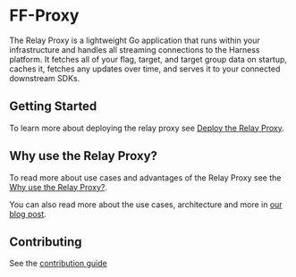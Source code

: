 # FF-Proxy

The Relay Proxy is a lightweight Go application that runs within your infrastructure and handles all streaming connections to the Harness platform. It fetches all of your flag, target, and target group data on startup, caches it, fetches any updates over time, and serves it to your connected downstream SDKs.

## Getting Started
To learn more about deploying the relay proxy see [Deploy the Relay Proxy](https://docs.harness.io/article/rae6uk12hk-deploy-relay-proxy).

## Why use the Relay Proxy?
To read more about use cases and advantages of the Relay Proxy see the [Why use the Relay Proxy?](https://docs.harness.io/article/q0kvq8nd2o-relay-proxy#why_use_the_relay_proxy).

You can also read more about the use cases, architecture and more in [our blog post](https://harness.io/blog/in-depth-feature-flags-relay-proxy).

## Contributing
See the [contribution guide](CONTRIBUTING.md)


